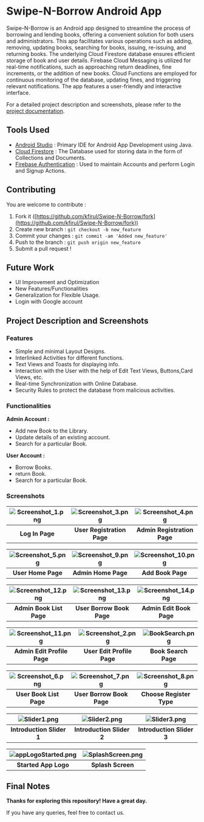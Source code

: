 # Swipe-N-Borrow Android App

Swipe-N-Borrow is an Android app designed to streamline the process of borrowing and lending books, offering a convenient solution for both users and administrators. This app facilitates various operations such as adding, removing, updating books, searching for books, issuing, re-issuing, and returning books. The underlying Cloud Firestore database ensures efficient storage of book and user details. Firebase Cloud Messaging is utilized for real-time notifications, such as approaching return deadlines, fine increments, or the addition of new books. Cloud Functions are employed for continuous monitoring of the database, updating fines, and triggering relevant notifications. The app features a user-friendly and interactive interface.

For a detailed project description and screenshots, please refer to the [project documentation](#project-description-and-screenshots).

## Tools Used

* [Android Studio](https://developer.android.com/studio) : Primary IDE for Android App Development using Java.
* [Cloud Firestore](https://firebase.google.com/products/firestore) : The Database used for storing data in the form of Collections and Documents.
* [Firebase Authentication](https://firebase.google.com/products/auth) : Used to maintain Accounts and perform Login and Signup Actions.

## Contributing
You are welcome to contribute :

1. Fork it ([https://github.com/kfirul/Swipe-N-Borrow/fork](https://github.com/kfirul/Swipe-N-Borrow/fork))
2. Create new branch : `git checkout -b new_feature`
3. Commit your changes : `git commit -am 'Added new_feature'`
4. Push to the branch : `git push origin new_feature`
5. Submit a pull request !

## Future Work
* UI Improvement and Optimization
* New Features/Functionalities
* Generalization for Flexible Usage.
* Login with Google account

## Project Description and Screenshots
### Features
* Simple and minimal Layout Designs.
* Interlinked Activities for different functions.
* Text Views and Toasts for displaying info.
* Interaction with the User with the help of Edit Text Views, Buttons,Card Views, etc.
* Real-time Synchronization with Online Database.
* Security Rules to protect the database from malicious activities.

### Functionalities
**Admin Account :**

* Add new Book to the Library.
* Update details of an existing account.
* Search for a particular Book.

**User Account :**

* Borrow Books.
* return Book.
* Search for a particular Book.

### Screenshots

| ![Screenshot_1.png](Screenshots/Screenshot_1.png) | ![Screenshot_3.png](Screenshots/Screenshot_3.png) | ![Screenshot_4.png](Screenshots/Screenshot_4.png) |
|:-------------------------------------------------:|:-------------------------------------------------:|:-------------------------------------------------:|
|                  **Log In Page**                  |            **User Registration Page**             |            **Admin Registration Page**            |

| ![Screenshot_5.png](Screenshots/Screenshot_5.png) | ![Screenshot_9.png](Screenshots/Screenshot_9.png) | ![Screenshot_10.png](Screenshots/Screenshot_10.png) |
|:-------------------------------------------------:|:-------------------------------------------------:|:---------------------------------------------------:|
|                **User Home Page**                 |                **Admin Home Page**                |                  **Add Book Page**                  |

| ![Screenshot_12.png](Screenshots/Screenshot_12.png) | ![Screenshot_13.png](Screenshots/Screenshot_13.png) | ![Screenshot_14.png](Screenshots/Screenshot_14.png) |
|:---------------------------------------------------:|:---------------------------------------------------:|:---------------------------------------------------:|
|              **Admin Book List Page**               |              **User Borrow Book Page**              |              **Admin Edit Book Page**               |

| ![Screenshot_11.png](Screenshots/Screenshot_11.png) | ![Screenshot_2.png](Screenshots/Screenshot_2.png) | ![BookSearch.png](Screenshots%2FBookSearch.png) |
|:---------------------------------------------------:|:-------------------------------------------------:|:-----------------------------------------------:|
|             **Admin Edit Profile Page**             |            **User Edit Profile Page**             |              **Book Search Page**               |

| ![Screenshot_6.png](Screenshots/Screenshot_6.png) | ![Screenshot_7.png](Screenshots/Screenshot_7.png) | ![Screenshot_8.png](Screenshots/Screenshot_8.png) |
|:-------------------------------------------------:|:-------------------------------------------------:|:-------------------------------------------------:|
|              **User Book List Page**              |             **User Borrow Book Page**             |             **Choose Register Type**              |


| ![Slider1.png](Screenshots/Slider1.png) | ![Slider2.png](Screenshots/Slider2.png) | ![Slider3.png](Screenshots/Slider3.png) |
|:---------------------------------------:|:---------------------------------------:|:---------------------------------------:|
|        **Introduction Slider 1**         |        **Introduction Slider 2**        |        **Introduction Slider 3**        |


| ![appLogoStarted.png](Screenshots/appLogoStarted.png) | ![SplashScreen.png](Screenshots/SplashScreen.png) |
|:-----------------------------------------------------:|:-------------------------------------------------:|
|                 **Started App Logo**                  |                 **Splash Screen**                 |




## Final Notes

**Thanks for exploring this repository! Have a great day.**

If you have any queries, feel free to contact us.
